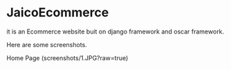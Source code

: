 # JaicoEcommerce

it is an Ecommerce website buit on django framework and oscar framework.

Here are some screenshots.

Home Page
(screenshots/1.JPG?raw=true)

